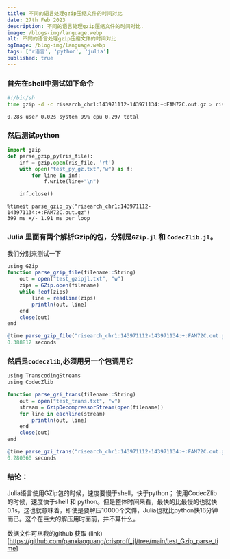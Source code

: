 ```yaml
---
title: 不同的语言处理gzip压缩文件的时间对比
date: 27th Feb 2023
description: 不同的语言处理gzip压缩文件的时间对比.
image: /blogs-img/language.webp
alt: 不同的语言处理gzip压缩文件的时间对比
ogImage: /blog-img/language.webp
tags: ['r语言', 'python', 'julia']
published: true
---
```


### 首先在shell中测试如下命令
```bash
#!/bin/sh
time gzip -d -c risearch_chr1:143971112-143971134:+:FAM72C.out.gz > risearch_chr1:143971112-143971134:+:FAM72C.out
```

```
0.28s user 0.02s system 99% cpu 0.297 total
```
### 然后测试python

```python
import gzip
def parse_gzip_py(ris_file):
    inf = gzip.open(ris_file, 'rt')
    with open("test_py_gz.txt","w") as f:
        for line in inf:
            f.write(line+"\n")

    inf.close()
```

```
%timeit parse_gzip_py("risearch_chr1:143971112-143971134:+:FAM72C.out.gz")
399 ms +/- 1.91 ms per loop
```

### Julia 里面有两个解析Gzip的包，分别是`GZip.jl` 和   `CodecZlib.jl`。

我们分别来测试一下

```r
using GZip
function parse_gzip_file(filename::String)
    out = open("test_gzipjl.txt", "w")
    zips = GZip.open(filename)
    while !eof(zips)
        line = readline(zips)
        println(out, line)
    end
    close(out)
end
```

```r
@time parse_gzip_file("risearch_chr1:143971112-143971134:+:FAM72C.out.gz")
0.388812 seconds
```

### 然后是`codeczlib`,必须用另一个包调用它

```r
using TranscodingStreams
using CodecZlib

function parse_gzi_trans(filename::String)
    out = open("test_trans.txt", "w")
    stream = GzipDecompressorStream(open(filename))
    for line in eachline(stream)
        println(out, line)
    end
    close(out)
end
```

```r
@time parse_gzi_trans("risearch_chr1:143971112-143971134:+:FAM72C.out.gz")
0.280360 seconds
```

### 结论：

Julia语言使用GZip包的时候，速度要慢于shell，快于python；
使用CodecZlib的时候，速度快于shell 和 python。但是整体时间来看，最快的比最慢的也就快0.1s，这也就意味着，即使是要解压10000个文件，Julia也就比python快16分钟而已。这个在巨大的解压用时面前，并不算什么。


数据文件可从我的github 获取 
(link)[https://github.com/panxiaoguang/crisproff_jl/tree/main/test_Gzip_parse_time]